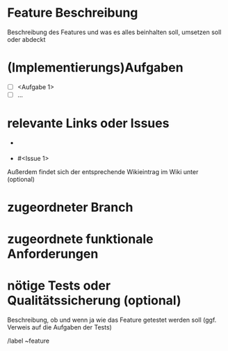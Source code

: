 # Feature Beschreibung
<!--> Beschreibung des Features und was es alles beinhalten soll, umsetzen soll oder abdeckt </!-->

# (Implementierungs)Aufgaben
- [ ] <Aufgabe 1>
- [ ] ...

# relevante Links oder Issues
- [<Name>](<URL>)

- #<Issue 1>

Außerdem findet sich der entsprechende Wikieintrag im Wiki unter [](/../../wikis/home) (optional)

# zugeordneter Branch

# zugeordnete funktionale Anforderungen

# nötige Tests oder Qualitätssicherung (optional)
<!--> Beschreibung, ob und wenn ja wie das Feature getestet werden soll (ggf. Verweis auf die Aufgaben der Tests) </!-->

/label ~feature
